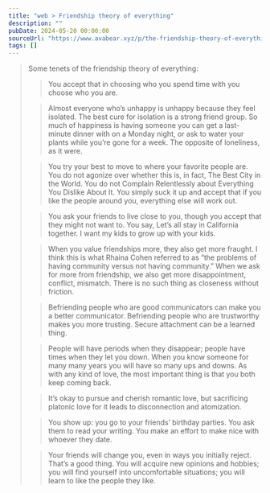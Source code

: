 ```yaml
---
title: "web > Friendship theory of everything"
description: ""
pubDate: 2024-05-20 00:00:00
sourceUrl: "https://www.avabear.xyz/p/the-friendship-theory-of-everything"
tags: []
---
```


> Some tenets of the friendship theory of everything:
> 
> > You accept that in choosing who you spend time with you choose who you are.
> 
> > Almost everyone who’s unhappy is unhappy because they feel isolated. The best cure for isolation is a strong friend group. So much of happiness is having someone you can get a last-minute dinner with on a Monday night, or ask to water your plants while you’re gone for a week. The opposite of loneliness, as it were.
> 
> > You try your best to move to where your favorite people are. You do not agonize over whether this is, in fact, The Best City in the World. You do not Complain Relentlessly about Everything You Dislike About It. You simply suck it up and accept that if you like the people around you, everything else will work out.
> 
> > You ask your friends to live close to you, though you accept that they might not want to. You say, Let’s all stay in California together. I want my kids to grow up with your kids.
> 
> > When you value friendships more, they also get more fraught. I think this is what Rhaina Cohen referred to as “the problems of having community versus not having community.” When we ask for more from friendship, we also get more disappointment, conflict, mismatch. There is no such thing as closeness without friction.
> 
> > Befriending people who are good communicators can make you a better communicator. Befriending people who are trustworthy makes you more trusting. Secure attachment can be a learned thing.
> 
> > People will have periods when they disappear; people have times when they let you down. When you know someone for many many years you will have so many ups and downs. As with any kind of love, the most important thing is that you both keep coming back.
> 
> > It’s okay to pursue and cherish romantic love, but sacrificing platonic love for it leads to disconnection and atomization.
> 
> > You show up: you go to your friends’ birthday parties. You ask them to read your writing. You make an effort to make nice with whoever they date.
> 
> > Your friends will change you, even in ways you initially reject. That’s a good thing. You will acquire new opinions and hobbies; you will find yourself into uncomfortable situations; you will learn to like the people they like.